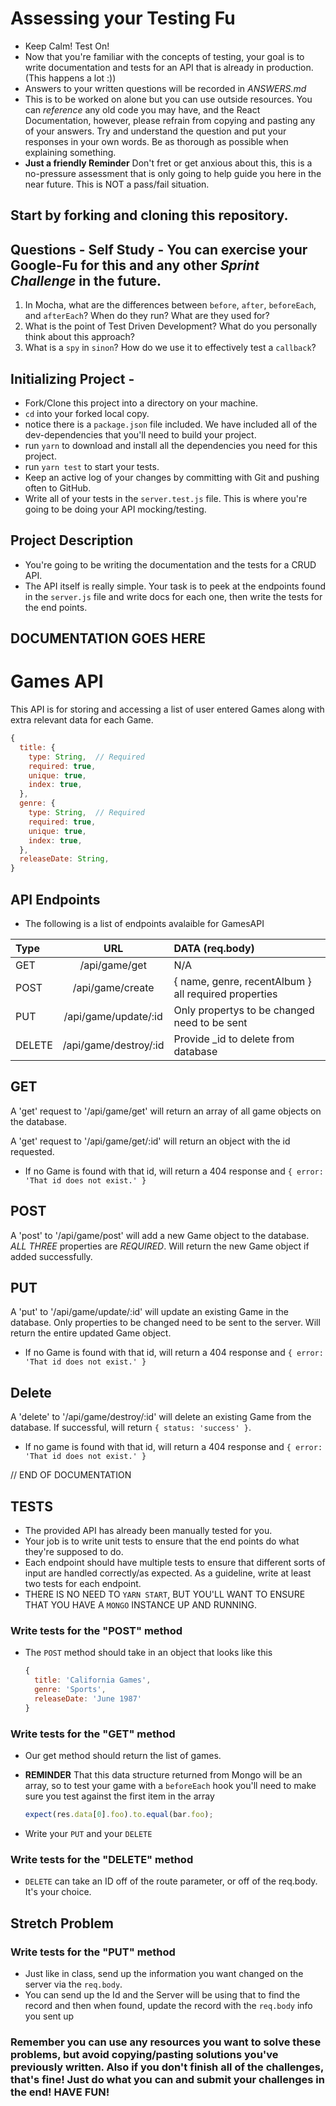# Assessing your Testing Fu

* Keep Calm! Test On!
* Now that you're familiar with the concepts of testing, your goal is to write documentation and tests for an API that is already in production. (This happens a lot :))
* Answers to your written questions will be recorded in _ANSWERS.md_
* This is to be worked on alone but you can use outside resources. You can _reference_ any old code you may have, and the React Documentation, however, please refrain from copying and pasting any of your answers. Try and understand the question and put your responses in your own words. Be as thorough as possible when explaining something.
* **Just a friendly Reminder** Don't fret or get anxious about this, this is a no-pressure assessment that is only going to help guide you here in the near future. This is NOT a pass/fail situation.

## Start by forking and cloning this repository.

## Questions - Self Study - You can exercise your Google-Fu for this and any other _Sprint Challenge_ in the future.

1.  In Mocha, what are the differences between `before`, `after`, `beforeEach`, and `afterEach`? When do they run? What are they used for?
2.  What is the point of Test Driven Development? What do you personally think about this approach?
3.  What is a `spy` in `sinon`? How do we use it to effectively test a `callback`?

## Initializing Project -

* Fork/Clone this project into a directory on your machine.
* `cd` into your forked local copy.
* notice there is a `package.json` file included. We have included all of the dev-dependencies that you'll need to build your project.
* run `yarn` to download and install all the dependencies you need for this project.
* run `yarn test` to start your tests.
* Keep an active log of your changes by committing with Git and pushing often to GitHub.
* Write all of your tests in the `server.test.js` file. This is where you're going to be doing your API mocking/testing.

## Project Description

* You're going to be writing the documentation and the tests for a CRUD API.
* The API itself is really simple. Your task is to peek at the endpoints found in the `server.js` file and write docs for each one, then write the tests for the end points.

## DOCUMENTATION GOES HERE

# Games API

This API is for storing and accessing a list of user entered Games along with extra relevant data for each Game.

```js
{
  title: {
    type: String,  // Required
    required: true,
    unique: true,
    index: true,
  },
  genre: {
    type: String,  // Required
    required: true,
    unique: true,
    index: true,
  },
  releaseDate: String,
}
```

## API Endpoints

* The following is a list of endpoints avalaible for GamesAPI

| Type   |          URL          | DATA (req.body)                                      |
| :----- | :-------------------: | :--------------------------------------------------- |
| GET    |     /api/game/get     | N/A                                                  |
| POST   |   /api/game/create    | { name, genre, recentAlbum } all required properties |
| PUT    | /api/game/update/:id  | Only propertys to be changed need to be sent         |
| DELETE | /api/game/destroy/:id | Provide \_id to delete from database                 |

## GET

A 'get' request to '/api/game/get' will return an array of all game objects on the database.

A 'get' request to '/api/game/get/:id' will return an object with the id requested.

* If no Game is found with that id, will return a 404 response and `{ error: 'That id does not exist.' }`

## POST

A 'post' to '/api/game/post' will add a new Game object to the database. _ALL THREE_ properties are _REQUIRED_. Will return the new Game object if added successfully.

## PUT

A 'put' to '/api/game/update/:id' will update an existing Game in the database. Only properties to be changed need to be sent to the server. Will return the entire updated Game object.

* If no Game is found with that id, will return a 404 response and `{ error: 'That id does not exist.' }`

## Delete

A 'delete' to '/api/game/destroy/:id' will delete an existing Game from the database. If successful, will return `{ status: 'success' }`.

* If no game is found with that id, will return a 404 response and `{ error: 'That id does not exist.' }`

// END OF DOCUMENTATION

## TESTS

* The provided API has already been manually tested for you.
* Your job is to write unit tests to ensure that the end points do what they're supposed to do.
* Each endpoint should have multiple tests to ensure that different sorts of input are handled correctly/as expected. As a guideline, write at least two tests for each endpoint.
* THERE IS NO NEED TO `YARN START`, BUT YOU'LL WANT TO ENSURE THAT YOU HAVE A `MONGO` INSTANCE UP AND RUNNING.

### Write tests for the "POST" method

* The `POST` method should take in an object that looks like this

  ```js
  {
    title: 'California Games',
    genre: 'Sports',
    releaseDate: 'June 1987'
  }
  ```

### Write tests for the "GET" method

* Our get method should return the list of games.
* **REMINDER** That this data structure returned from Mongo will be an array, so to test your game with a `beforeEach` hook you'll need to make sure you test against the first item in the array

  ```js
  expect(res.data[0].foo).to.equal(bar.foo);
  ```

* Write your `PUT` and your `DELETE`

### Write tests for the "DELETE" method

* `DELETE` can take an ID off of the route parameter, or off of the req.body. It's your choice.

## Stretch Problem

### Write tests for the "PUT" method

* Just like in class, send up the information you want changed on the server via the `req.body`.
* You can send up the Id and the Server will be using that to find the record and then when found, update the record with the `req.body` info you sent up

### Remember you can use any resources you want to solve these problems, but avoid copying/pasting solutions you've previously written. Also if you don't finish all of the challenges, that's fine! Just do what you can and submit your challenges in the end! HAVE FUN!
